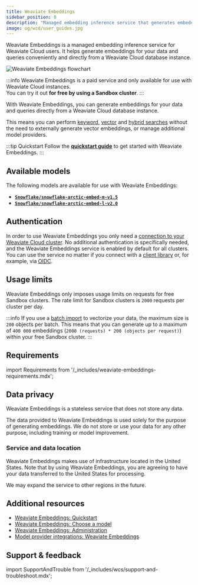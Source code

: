 ```yaml
---
title: Weaviate Embeddings
sidebar_position: 0
description: "Managed embedding inference service that generates embeddings for data and queries directly from Weaviate Cloud."
image: og/wcd/user_guides.jpg
---
```


Weaviate Embeddings is a managed embedding inference service for Weaviate Cloud users. It helps generate embeddings for your data and queries conveniently and directly from a Weaviate Cloud database instance.

![Weaviate Embeddings flowchart](../img/weaviate-embeddings-flowchart.png "Weaviate Embeddings flowchart")

:::info
Weaviate Embeddings is a paid service and only available for use with Weaviate Cloud instances.  
You can try it out **for free by using a Sandbox cluster**.
:::

With Weaviate Embeddings, you can generate embeddings for your data and queries directly from a Weaviate Cloud database instance.

This means you can perform [keyword](/weaviate/search/bm25), [vector](/weaviate/search/similarity) and [hybrid searches](/weaviate/search/hybrid) without the need to externally generate vector embeddings, or manage additional model providers.

:::tip Quickstart
Follow the **[quickstart guide](/cloud/embeddings/quickstart)** to get started with Weaviate Embeddings.
:::

<!--
## Key Features

Simplified embedding management through:

- **[Model selection](/cloud/embeddings/models)**: Choose from our hand-picked selection of embedding models to generate embeddings that suit your use case.
- **[Single authentication](#authentication)**: Your Weaviate Cloud credentials are used for authorization.
- **[Unified billing](/cloud/embeddings/administration#pricing-and-billing)**: Your billing and usage can be managed in one place through Weaviate Cloud.
-->

## Available models

The following models are available for use with Weaviate Embeddings:

- **[`Snowflake/snowflake-arctic-embed-m-v1.5`](/cloud/embeddings/models#snowflake-arctic-embed-m-v1.5)**
- **[`Snowflake/snowflake-arctic-embed-l-v2.0`](/cloud/embeddings/models#snowflake-arctic-embed-l-v2.0)**

## Authentication

In order to use Weaviate Embeddings you only need a [connection to your Weaviate Cloud cluster](/cloud/manage-clusters/connect). 
No additional authentication is specifically needed, and the Weaviate Embeddings service is enabled by default for all clusters. You can use the service no matter if you connect with a [client library](/weaviate/client-libraries) or, for example, via [OIDC](/weaviate/configuration/authz-authn#oidc).

## Usage limits

<!-- TODO[g-despot] Don't hardcode these values here if possible -->
Weaviate Embeddings only imposes usage limits on requests for free Sandbox clusters.
The rate limit for Sandbox clusters is `2000` requests per cluster per day.

:::info
If you use a [batch import](/weaviate/manage-objects/import) to vectorize your data, the maximum size is `200` objects per batch. 
This means that you can generate up to a maximum of `400 000` embeddings (`2000 (requests) * 200 (objects per request)`) within your free Sandbox cluster.
:::

## Requirements

import Requirements from '/_includes/weaviate-embeddings-requirements.mdx';

<Requirements />

## Data privacy

Weaviate Embeddings is a stateless service that does not store any data.

The data provided to Weaviate Embeddings is used solely for the purpose of generating embeddings. We do not store or use your data for any other purpose, including training or model improvement.

### Service and data location

Weaviate Embeddings makes use of infrastructure located in the United States. Note that by using Weaviate Embeddings, you are agreeing to have your data transferred to the United States for processing.

We may expand the service to other regions in the future.

## Additional resources

- [Weaviate Embeddings: Quickstart](/cloud/embeddings/quickstart)
- [Weaviate Embeddings: Choose a model](/cloud/embeddings/models)
- [Weaviate Embeddings: Administration](/cloud/embeddings/administration)
- [Model provider integrations: Weaviate Embeddings](/weaviate/model-providers/weaviate/embeddings.md)

## Support & feedback

import SupportAndTrouble from '/_includes/wcs/support-and-troubleshoot.mdx';

<SupportAndTrouble />
